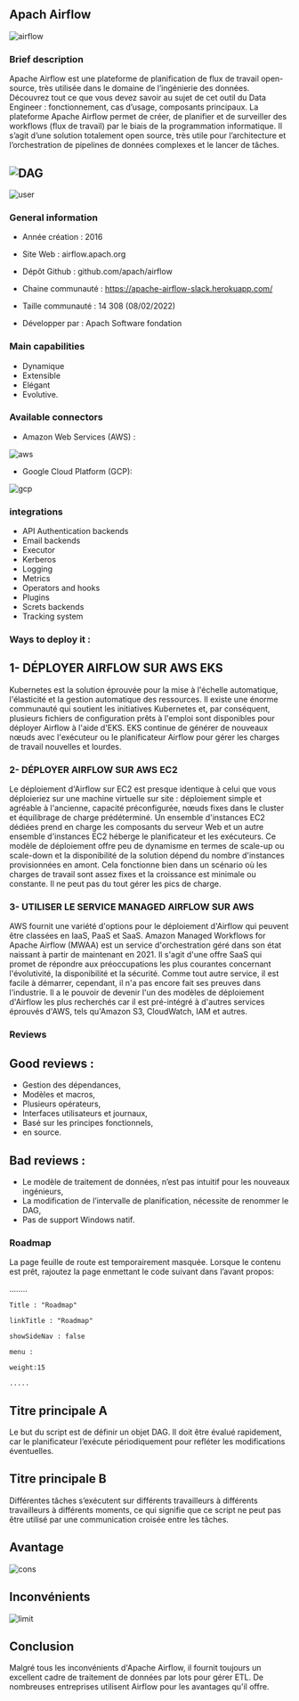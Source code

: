 ## Apach Airflow
![airflow](https://user-images.githubusercontent.com/97967656/154340205-5a0fbe54-7b30-4b2b-9182-d702f1f262b8.png)

### Brief description 
Apache Airflow est une plateforme de planification de flux de travail open-source, très utilisée dans le domaine de l’ingénierie des données. Découvrez tout ce que vous devez savoir au sujet de cet outil du Data Engineer : 
fonctionnement, cas d’usage, composants principaux.
La plateforme Apache Airflow permet de créer, de planifier et de surveiller des workflows (flux de travail) par le biais de la programmation informatique. Il s’agit d’une solution totalement open source, très utile pour 
l’architecture et l’orchestration de pipelines de données complexes et le lancer de tâches.

![DAG](https://user-images.githubusercontent.com/97967656/154355806-23ee67a7-c3fc-433b-b774-cd6529fac576.JPG)
------------------------------

![user](https://user-images.githubusercontent.com/97967656/154358700-d8ed48b3-5ea0-485d-8791-14be75490b7d.JPG)


### General information
 * Année création : 2016
 * Site Web : airflow.apach.org
 
 * Dépôt Github : github.com/apach/airflow
 
 * Chaine communauté : https://apache-airflow-slack.herokuapp.com/
 
 * Taille communauté : 14 308 (08/02/2022)
 
 * Développer par : Apach Software fondation
 
 
### Main capabilities  
* Dynamique
* Extensible
* Elégant
* Evolutive.

### Available connectors 
* Amazon Web Services (AWS) :

![aws](https://user-images.githubusercontent.com/97967656/154358014-0439e68e-3aa0-4dc3-8938-af5859d4add3.JPG)

* Google Cloud Platform (GCP):

![gcp](https://user-images.githubusercontent.com/97967656/154358145-e99cc1a8-6d92-455d-a877-33d2776a9ade.JPG)

### integrations

* API Authentication backends
* Email backends
* Executor
* Kerberos
* Logging
* Metrics
* Operators and hooks
* Plugins
* Screts backends
* Tracking system

### Ways to deploy it :
## 1- DÉPLOYER AIRFLOW SUR AWS EKS
Kubernetes est la solution éprouvée pour la mise à l'échelle automatique, l'élasticité et la gestion automatique des ressources. 
Il existe une énorme communauté qui soutient les initiatives Kubernetes et, par conséquent, plusieurs fichiers de configuration prêts 
à l'emploi sont disponibles pour déployer Airflow à l'aide d'EKS. EKS continue de générer de nouveaux nœuds avec l'exécuteur ou le planificateur 
Airflow pour gérer les charges de travail nouvelles et lourdes.

### 2- DÉPLOYER AIRFLOW SUR AWS EC2

Le déploiement d'Airflow sur EC2 est presque identique à celui que vous déploieriez sur une machine virtuelle sur site : déploiement simple et agréable 
à l'ancienne, capacité préconfigurée, nœuds fixes dans le cluster et équilibrage de charge prédéterminé. Un ensemble d'instances EC2 dédiées prend en 
charge les composants du serveur Web et un autre ensemble d'instances EC2 héberge le planificateur et les exécuteurs.
Ce modèle de déploiement offre peu de dynamisme en termes de  scale-up ou scale-down et la disponibilité de la solution dépend du  nombre d'instances 
provisionnées en amont. Cela fonctionne bien dans un scénario où  les charges de travail sont assez fixes et la croissance est minimale ou constante.
Il ne peut pas du tout gérer les pics de charge.

### 3- UTILISER LE SERVICE MANAGED AIRFLOW SUR AWS

AWS fournit une variété d'options pour le déploiement d'Airflow qui peuvent être classées en IaaS, PaaS et SaaS.
Amazon Managed Workflows for Apache Airflow (MWAA) est un service d'orchestration géré dans son état naissant à partir de maintenant en 2021. 
Il s'agit d'une offre SaaS qui promet de répondre aux préoccupations les plus courantes concernant l'évolutivité, la disponibilité et la sécurité. 
Comme tout autre service, il est facile à démarrer, cependant, il n'a pas encore fait ses preuves dans l'industrie.
Il a le pouvoir de devenir l'un des  modèles de déploiement d'Airflow les plus recherchés car il est pré-intégré à d'autres  services éprouvés d'AWS,
tels qu'Amazon S3, CloudWatch, IAM et autres.


### Reviews
## Good reviews :

* Gestion des dépendances,
* Modèles et macros,
* Plusieurs opérateurs,
* Interfaces utilisateurs et journaux,
* Basé sur les principes fonctionnels,
* en source.

## Bad reviews :

* Le modèle de traitement de données, n’est pas intuitif pour les nouveaux ingénieurs,
* La modification de l’intervalle de planification, nécessite de renommer le DAG,
* Pas de support Windows natif.

### Roadmap  
La page feuille de route est temporairement masquée. Lorsque le contenu est prêt, rajoutez la page enmettant le code suivant dans l’avant propos:

  ........
  
    Title : "Roadmap"
    
    linkTitle : "Roadmap"
    
    showSideNav : false
    
    menu :
    
    weight:15
    
    .....
    
## Titre principale A
Le but du script est de définir un objet DAG. Il doit être évalué rapidement, car le planificateur l’exécute périodiquement pour refléter les modifications éventuelles.

## Titre principale B
Différentes tâches s’exécutent sur différents travailleurs à différents travailleurs à différents moments, ce qui signifie que ce script ne peut pas être utilisé par une
communication croisée entre les tâches.

## Avantage 

![cons](https://user-images.githubusercontent.com/97967656/154363952-69329af4-6060-441f-9fae-d2ad5bfd5022.JPG)

## Inconvénients 

![limit](https://user-images.githubusercontent.com/97967656/154364290-cd724275-c73f-4007-9cbb-db47c0bf898e.JPG)

## Conclusion
Malgré tous les inconvénients d'Apache Airflow, il fournit toujours un excellent cadre de traitement de données par lots pour gérer ETL. De nombreuses entreprises utilisent
Airflow pour les avantages qu'il offre.
